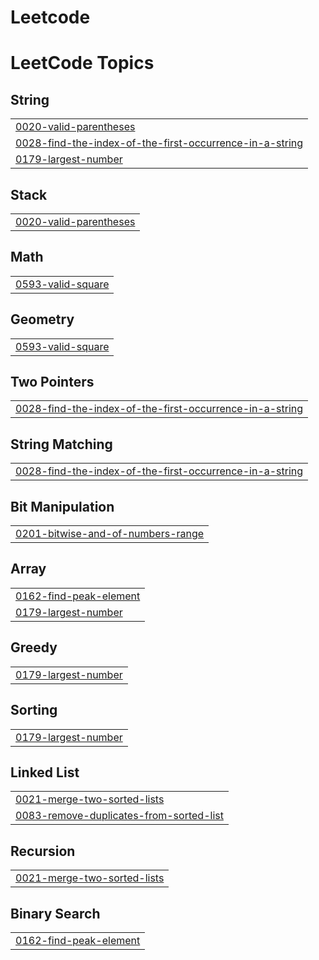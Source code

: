 # Leetcode
<!---LeetCode Topics Start-->
# LeetCode Topics
## String
|  |
| ------- |
| [0020-valid-parentheses](https://github.com/SATHYARAJU-2599/Leetcode/tree/master/0020-valid-parentheses) |
| [0028-find-the-index-of-the-first-occurrence-in-a-string](https://github.com/SATHYARAJU-2599/Leetcode/tree/master/0028-find-the-index-of-the-first-occurrence-in-a-string) |
| [0179-largest-number](https://github.com/SATHYARAJU-2599/Leetcode/tree/master/0179-largest-number) |
## Stack
|  |
| ------- |
| [0020-valid-parentheses](https://github.com/SATHYARAJU-2599/Leetcode/tree/master/0020-valid-parentheses) |
## Math
|  |
| ------- |
| [0593-valid-square](https://github.com/SATHYARAJU-2599/Leetcode/tree/master/0593-valid-square) |
## Geometry
|  |
| ------- |
| [0593-valid-square](https://github.com/SATHYARAJU-2599/Leetcode/tree/master/0593-valid-square) |
## Two Pointers
|  |
| ------- |
| [0028-find-the-index-of-the-first-occurrence-in-a-string](https://github.com/SATHYARAJU-2599/Leetcode/tree/master/0028-find-the-index-of-the-first-occurrence-in-a-string) |
## String Matching
|  |
| ------- |
| [0028-find-the-index-of-the-first-occurrence-in-a-string](https://github.com/SATHYARAJU-2599/Leetcode/tree/master/0028-find-the-index-of-the-first-occurrence-in-a-string) |
## Bit Manipulation
|  |
| ------- |
| [0201-bitwise-and-of-numbers-range](https://github.com/SATHYARAJU-2599/Leetcode/tree/master/0201-bitwise-and-of-numbers-range) |
## Array
|  |
| ------- |
| [0162-find-peak-element](https://github.com/SATHYARAJU-2599/Leetcode/tree/master/0162-find-peak-element) |
| [0179-largest-number](https://github.com/SATHYARAJU-2599/Leetcode/tree/master/0179-largest-number) |
## Greedy
|  |
| ------- |
| [0179-largest-number](https://github.com/SATHYARAJU-2599/Leetcode/tree/master/0179-largest-number) |
## Sorting
|  |
| ------- |
| [0179-largest-number](https://github.com/SATHYARAJU-2599/Leetcode/tree/master/0179-largest-number) |
## Linked List
|  |
| ------- |
| [0021-merge-two-sorted-lists](https://github.com/SATHYARAJU-2599/Leetcode/tree/master/0021-merge-two-sorted-lists) |
| [0083-remove-duplicates-from-sorted-list](https://github.com/SATHYARAJU-2599/Leetcode/tree/master/0083-remove-duplicates-from-sorted-list) |
## Recursion
|  |
| ------- |
| [0021-merge-two-sorted-lists](https://github.com/SATHYARAJU-2599/Leetcode/tree/master/0021-merge-two-sorted-lists) |
## Binary Search
|  |
| ------- |
| [0162-find-peak-element](https://github.com/SATHYARAJU-2599/Leetcode/tree/master/0162-find-peak-element) |
<!---LeetCode Topics End-->
